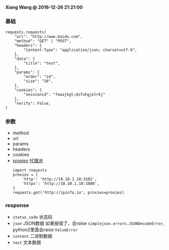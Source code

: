 #### Xiang Wang @ 2016-12-26 21:21:00

### 基础
```
requests.requests(
    "url": "http://www.baidu.com",
    "method": "GET" | "POST",
    "headers": {
        "Content-Type": "application/json; charset=utf-8",
    },
    "data": {
        "title": "test",
    },
    "params": {
        "order": "id",
        "size": "10",
    },
    "cookies": {
        "sessionid": "fewajkgl;dsfuhgjelrkj"
    },
    "verify": False,
)
```

### 参数
* method
* url
* params
* headers
* cookies
* [proxies](http://docs.python-requests.org/en/master/user/advanced/#proxies) 
[代理池](http://www.xicidaili.com/)
    ```
    import requests
    proxies = {
        'http': 'http://10.10.1.10:3182',
        'https': 'http://10.10.1.10:1080',
    }
    requests.get('http://ipinfo.io', proxies=proxies)
    ```

### response
* `status_code` 状态码
* `json` JSON数据
如果报错了，会raise `simplejson.errors.JSONDecodeError`, python2里面会raise `ValueError`
* `content` 二进制数据
* `text` 文本数据
